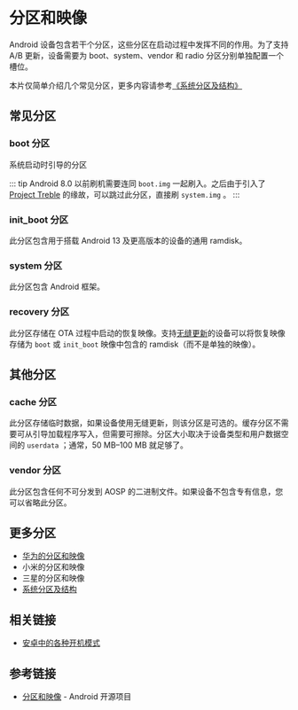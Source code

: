 # 分区和映像

Android 设备包含若干个分区，这些分区在启动过程中发挥不同的作用。为了支持 A/B 更新，设备需要为 boot、system、vendor 和 radio 分区分别单独配置一个槽位。

本片仅简单介绍几个常见分区，更多内容请参考[《系统分区及结构》](../../details/partitions/index.md)

## 常见分区

### boot 分区

系统启动时引导的分区

::: tip
Android 8.0 以前刷机需要连同 `boot.img` 一起刷入。之后由于引入了 [Project Treble](https://source.android.google.cn/docs/core/architecture/treble?hl=zh-cn) 的缘故，可以跳过此分区，直接刷 `system.img` 。
:::

### init_boot 分区 <Badge type="tip" text="Android 13+" />

此分区包含用于搭载 Android 13 及更高版本的设备的通用 ramdisk。

### system 分区

此分区包含 Android 框架。

### recovery 分区

此分区存储在 OTA 过程中启动的恢复映像。支持[无缝更新](https://source.android.com/docs/core/ota/ab?hl=zh-cn)的设备可以将恢复映像存储为 `boot` 或 `init_boot` 映像中包含的 ramdisk（而不是单独的映像）。

## 其他分区

### cache 分区

此分区存储临时数据，如果设备使用无缝更新，则该分区是可选的。缓存分区不需要可从引导加载程序写入，但需要可擦除。分区大小取决于设备类型和用户数据空间的 `userdata` ；通常，50 MB–100 MB 就足够了。

### vendor 分区

此分区包含任何不可分发到 AOSP 的二进制文件。如果设备不包含专有信息，您可以省略此分区。

## 更多分区

* [华为的分区和映像](huawei.md)
* 小米的分区和映像
* 三星的分区和映像
* [系统分区及结构](../../details/partitions/index.md)

## 相关链接

* [安卓中的各种开机模式](../modes/index.md)

## 参考链接

* [分区和映像](https://source.android.google.cn/docs/core/architecture/bootloader/partitions-images?hl=zh_cn) - Android 开源项目
